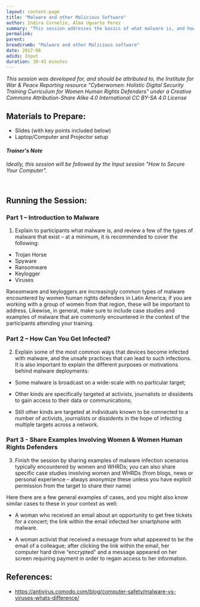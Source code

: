 ```yaml
---
layout: content-page
title: "Malware and other Malicious Software"
author: Indira Cornelio, Alma Uguarte Perez
summary: "This session addresses the basics of what malware is, and how user devices can become exposed to different kinds of malware, in the context of risks most typically encountered by women human rights defenders."
permalink:
parent: 
breadcrumb: "Malware and other Malicious software"
date: 2017-06
adids: Input
duration: 30-45 minutes
---
```

*This session was developed for, and should be attributed to, the Institute for War & Peace Reporting resource "Cyberwomen: Holistic Digital Security Training Curriculum for Women Human Rights Defenders" under a Creative Commons Attribution-Share Alike 4.0 International CC BY-SA 4.0 License*

## Materials to Prepare: 
- Slides (with key points included below)
- Laptop/Computer and Projector setup


#### *Trainer's Note*
*Ideally, this session will be followed by the Input session "How to Secure Your Computer".*

 
## Running the Session:

### Part 1 – Introduction to Malware
1. Explain to participants what malware is, and review a few of the types of malware that exist – at a minimum, it is recommended to cover the following:
- Trojan Horse
- Spyware
- Ransomware
- Keylogger	
- Viruses

Ransomware and keyloggers are increasingly common types of malware encountered by women human rights defenders in Latin America; if you are working with a group of women from that region, these will be important to address. Likewise, in general, make sure to include case studies and examples of malware that are commonly encountered in the context of the participants attending your training.
	
### Part 2 – How Can You Get Infected?
2. Explain some of the most common ways that devices become infected with malware, and the unsafe practices that can lead to such infections. It is also important to explain the different purposes or motivations behind malware deployments:
- Some malware is broadcast on a wide-scale with no particular target; 

- Other kinds are specifically targeted at activists, journalists or dissidents to gain access to their data or communications; 

- Still other kinds are targeted at individuals known to be connected to a number of activists, journalists or dissidents in the hope of infecting multiple targets across a network.

### Part 3 - Share Examples Involving Women & Women Human Rights Defenders
3. Finish the session by sharing examples of malware infection scenarios typically encountered by women and WHRDs; you can also share specific case studies involving women and WHRDs (from blogs, news or personal experience – always anonymize these unless you have explicit permission from the target to share their name) 

Here there are a few general examples of cases, and you might also know similar cases to these in your context as well:

- A woman who received an email about an opportunity to get free tickets for a concert; the link within the email infected her smartphone with malware.

- A woman activist that received a message from what appeared to be the email of a colleague; after clicking the link within the email, her computer hard drive “encrypted” and a message appeared on her screen requiring payment in order to regain access to her information. 	


## References:
- https://antivirus.comodo.com/blog/computer-safety/malware-vs-viruses-whats-difference/


